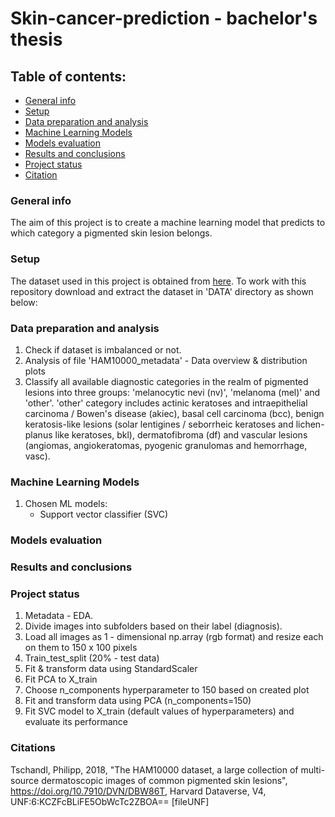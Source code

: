 # Skin-cancer-prediction - bachelor's thesis
## Table of contents: 
* [General info](#general-info)
* [Setup](#setup-)
* [Data preparation and analysis](#data-preparation-and-analysis)
* [Machine Learning Models](#machine-learning-models)
* [Models evaluation](#models-evaluation)
* [Results and conclusions](#results-and-conclusions)
* [Project status](#project-status)
* [Citation](#citations)

### General info
The aim of this project is to create a machine learning model that predicts to which category a pigmented skin lesion belongs.


### Setup 
The dataset used in this project is obtained from [here](https://dataverse.harvard.edu/dataset.xhtml?persistentId=doi:10.7910/DVN/DBW86T).
To work with this repository download and extract the dataset in 'DATA' directory as shown below:

### Data preparation and analysis

1. Check if dataset is imbalanced or not.
2. Analysis of file 'HAM10000_metadata' - Data overview & distribution plots
3. Classify all available diagnostic categories in the realm of pigmented lesions into three groups: 'melanocytic nevi (nv)', 'melanoma (mel)' and 'other'.
'other' category includes  actinic keratoses and intraepithelial carcinoma / Bowen's disease (akiec), basal cell carcinoma (bcc), benign keratosis-like lesions (solar lentigines / seborrheic keratoses and lichen-planus like keratoses, bkl), dermatofibroma (df) and vascular lesions (angiomas, angiokeratomas, pyogenic granulomas and hemorrhage, vasc).

### Machine Learning Models

1. Chosen ML models:
    - Support vector classifier (SVC)

### Models evaluation
### Results and conclusions
### Project status
1. Metadata - EDA.
2. Divide images into subfolders based on their label (diagnosis).
3. Load all images as 1 - dimensional np.array (rgb format) and resize each on them to 150 x 100 pixels
4. Train_test_split (20% - test data)
5. Fit & transform data using StandardScaler
6. Fit PCA to X_train
7. Choose n_components hyperparameter to 150 based on created plot
8. Fit and transform data using PCA (n_components=150)
9. Fit SVC model to X_train (default values of hyperparameters) and evaluate its performance
### Citations

Tschandl, Philipp, 2018, "The HAM10000 dataset, a large collection of multi-source dermatoscopic images of common pigmented skin lesions", https://doi.org/10.7910/DVN/DBW86T, Harvard Dataverse, V4, UNF:6:KCZFcBLiFE5ObWcTc2ZBOA== [fileUNF]



